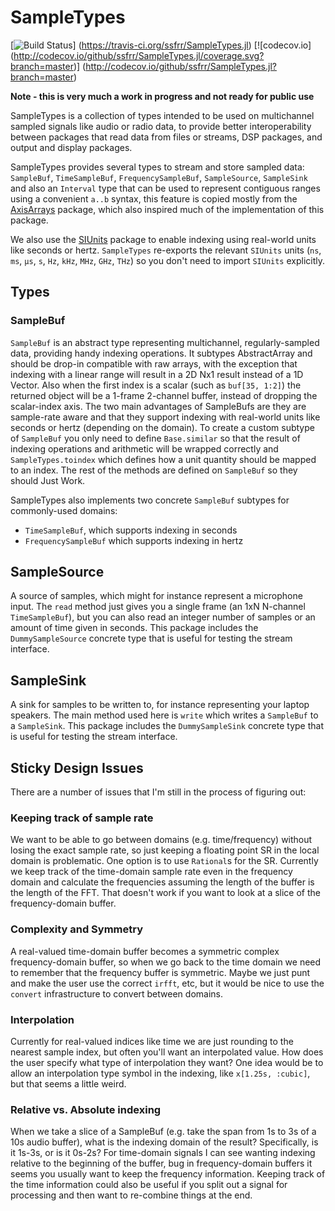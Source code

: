 # SampleTypes

[![Build Status](https://travis-ci.org/ssfrr/SampleTypes.jl.svg?branch=master)] (https://travis-ci.org/ssfrr/SampleTypes.jl) [![codecov.io] (http://codecov.io/github/ssfrr/SampleTypes.jl/coverage.svg?branch=master)] (http://codecov.io/github/ssfrr/SampleTypes.jl?branch=master)

**Note - this is very much a work in progress and not ready for public use**

SampleTypes is a collection of types intended to be used on multichannel sampled signals like audio or radio data, to provide better interoperability between packages that read data from files or streams, DSP packages, and output and display packages.

SampleTypes provides several types to stream and store sampled data: `SampleBuf`, `TimeSampleBuf`, `FrequencySampleBuf`, `SampleSource`, `SampleSink` and also an `Interval` type that can be used to represent contiguous ranges using a convenient `a..b` syntax, this feature is copied mostly from the [AxisArrays](https://github.com/mbauman/AxisArrays.jl) package, which also inspired much of the implementation of this package.

We also use the [SIUnits](https://github.com/keno/SIUnits.jl) package to enable indexing using real-world units like seconds or hertz. `SampleTypes` re-exports the relevant `SIUnits` units (`ns`, `ms`, `µs`, `s`, `Hz`, `kHz`, `MHz`, `GHz`, `THz`) so you don't need to import `SIUnits` explicitly.

## Types

### SampleBuf

`SampleBuf` is an abstract type representing multichannel, regularly-sampled data, providing handy indexing operations. It subtypes AbstractArray and should be drop-in compatible with raw arrays, with the exception that indexing with a linear range will result in a 2D Nx1 result instead of a 1D Vector. Also when the first index is a scalar (such as `buf[35, 1:2]`) the returned object will be a 1-frame 2-channel buffer, instead of dropping the scalar-index axis. The two main advantages of SampleBufs are they are sample-rate aware and that they support indexing with real-world units like seconds or hertz (depending on the domain). To create a custom subtype of `SampleBuf` you only need to define `Base.similar` so that the result of indexing operations and arithmetic will be wrapped correctly and `SampleTypes.toindex` which defines how a unit quantity should be mapped to an index. The rest of the methods are defined on `SampleBuf` so they should Just Work.

SampleTypes also implements two concrete `SampleBuf` subtypes for commonly-used domains:

* `TimeSampleBuf`, which supports indexing in seconds
* `FrequencySampleBuf` which supports indexing in hertz

## SampleSource

A source of samples, which might for instance represent a microphone input. The `read` method just gives you a single frame (an 1xN N-channel `TimeSampleBuf`), but you can also read an integer number of samples or an amount of time given in seconds. This package includes the `DummySampleSource` concrete type that is useful for testing the stream interface.

## SampleSink

A sink for samples to be written to, for instance representing your laptop speakers. The main method used here is `write` which writes a `SampleBuf` to a `SampleSink`. This package includes the `DummySampleSink` concrete type that is useful for testing the stream interface.

## Sticky Design Issues

There are a number of issues that I'm still in the process of figuring out:

### Keeping track of sample rate

We want to be able to go between domains (e.g. time/frequency) without losing the exact sample rate, so just keeping a floating point SR in the local domain is problematic. One option is to use `Rational`s for the SR. Currently we keep track of the time-domain sample rate even in the frequency domain and calculate the frequencies assuming the length of the buffer is the length of the FFT. That doesn't work if you want to look at a slice of the frequency-domain buffer.

### Complexity and Symmetry

A real-valued time-domain buffer becomes a symmetric complex frequency-domain buffer, so when we go back to the time domain we need to remember that the frequency buffer is symmetric. Maybe we just punt and make the user use the correct `irfft`, etc, but it would be nice to use the `convert` infrastructure to convert between domains.

### Interpolation

Currently for real-valued indices like time we are just rounding to the nearest sample index, but often you'll want an interpolated value. How does the user specify what type of interpolation they want? One idea would be to allow an interpolation type symbol in the indexing, like `x[1.25s, :cubic]`, but that seems a little weird.

### Relative vs. Absolute indexing

When we take a slice of a SampleBuf (e.g. take the span from 1s to 3s of a 10s audio buffer), what is the indexing domain of the result? Specifically, is it 1s-3s, or is it 0s-2s? For time-domain signals I can see wanting indexing relative to the beginning of the buffer, bug in frequency-domain buffers it seems you usually want to keep the frequency information. Keeping track of the time information could also be useful if you split out a signal for processing and then want to re-combine things at the end.
